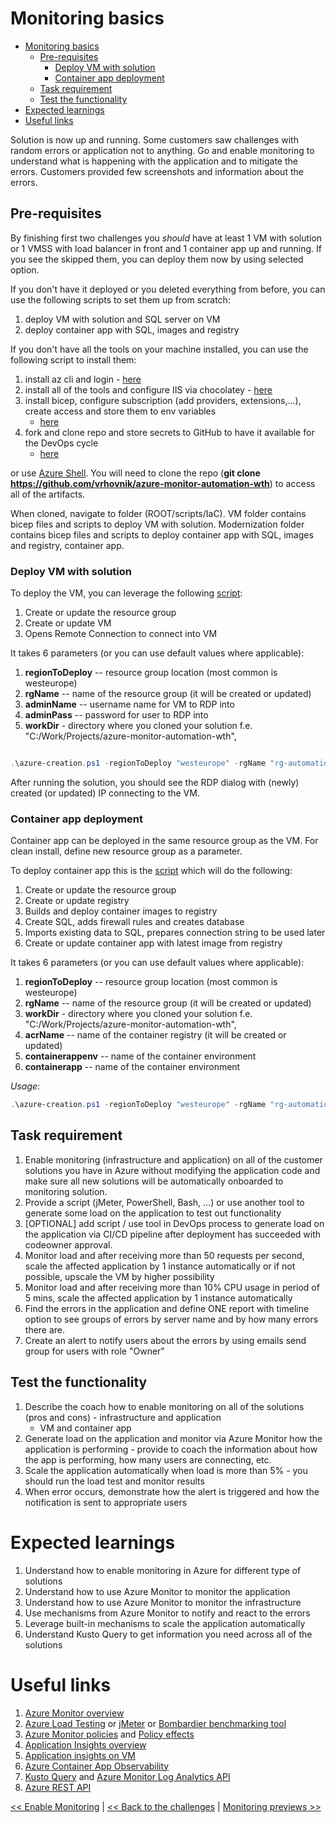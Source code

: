 ﻿# Monitoring basics

<!-- TOC -->
* [Monitoring basics](#monitoring-basics)
  * [Pre-requisites](#pre-requisites)
    * [Deploy VM with solution](#deploy-vm-with-solution)
    * [Container app deployment](#container-app-deployment)
  * [Task requirement](#task-requirement)
  * [Test the functionality](#test-the-functionality)
* [Expected learnings](#expected-learnings)
* [Useful links](#useful-links)
<!-- TOC -->

Solution is now up and running. Some customers saw challenges with random errors or application not to anything.
Go and enable monitoring to understand what is happening with the application and to mitigate the errors. Customers
provided few screenshots and information about the errors.

## Pre-requisites

By finishing first two challenges you _should_ have at least 1 VM with solution or 1 VMSS with load balancer in front and 1 container app up and running.
If you see the skipped them, you can deploy them now by using selected option.

If you don't have it deployed or you deleted everything from before, you can use the following scripts to set them up
from scratch:

1. deploy VM with solution and SQL server on VM
2. deploy container app with SQL, images and registry

If you don't have all the tools on your machine installed, you can use the following script to install them:

1. install az cli and login - [here](../scripts/PWSH/PreReqs/00-install.ps1)
2. install all of the tools and configure IIS via chocolatey - [here](../scripts/PWSH/PreReqs/00-install-tools.ps1)
3. install bicep, configure subscription (add providers, extensions,...), create access and store them to env variables
   - [here](../scripts/PWSH/PreReqs/01-az-and-bicep-configuration.ps1)
4. fork and clone repo and store secrets to GitHub to have it available for the DevOps cycle
   - [here](../scripts/PWSH/PreReqs/02-set-gh-secrets.ps1)

or use [Azure Shell](https://shell.azure.com). You will need to clone the repo (**git
clone https://github.com/vrhovnik/azure-monitor-automation-wth**) to access all of the artifacts.

When cloned, navigate to folder (ROOT/scripts/IaC). VM folder contains bicep files and scripts to deploy VM with
solution.
Modernization folder contains bicep files and scripts to deploy container app with SQL, images and registry, container
app.

### Deploy VM with solution

To deploy the VM, you can leverage the following [script](../scripts/IaC/VM/azure-creation.ps1):

1. Create or update the resource group
2. Create or update VM
3. Opens Remote Connection to connect into VM

It takes 6 parameters (or you can use default values where applicable):

1. **regionToDeploy** -- resource group location (most common is westeurope)
2. **rgName** -- name of the resource group (it will be created or updated)
3. **adminName** -- username name for VM to RDP into
4. **adminPass** -- password for user to RDP into
5. **workDir** - directory where you cloned your solution f.e. "C:/Work/Projects/azure-monitor-automation-wth",

```powershell

.\azure-creation.ps1 -regionToDeploy "westeurope" -rgName "rg-automation-wth" -workDir "C:/Work/Projects/azure-monitor-automation-wth" -adminName "admin" -adminPass "P@ssw0rd"

``` 

After running the solution, you should see the RDP dialog with (newly) created (or updated) IP connecting to the VM.

### Container app deployment

Container app can be deployed in the same resource group as the VM. For clean install, define new resource group as a
parameter.

To deploy container app this is the [script](../scripts/IaC/Modernization/azure-creation.ps1) which will do the
following:

1. Create or update the resource group
2. Create or update registry
3. Builds and deploy container images to registry
4. Create SQL, adds firewall rules and creates database
5. Imports existing data to SQL, prepares connection string to be used later
6. Create or update container app with latest image from registry

It takes 6 parameters (or you can use default values where applicable):

1. **regionToDeploy** -- resource group location (most common is westeurope)
2. **rgName** -- name of the resource group (it will be created or updated)
3. **workDir** - directory where you cloned your solution f.e. "C:/Work/Projects/azure-monitor-automation-wth",
4. **acrName** -- name of the container registry (it will be created or updated)
5. **containerappenv** -- name of the container environment
6. **containerapp** -- name of the container environment

_Usage_:

```powershell
.\azure-creation.ps1 -regionToDeploy "westeurope" -rgName "rg-automation-wth" -workDir "C:/Work/Projects/azure-monitor-automation-wth" -acrName "acrautomationwth" -containerappenv "containerappenv" -containerapp "containerapp"
```

## Task requirement

1. Enable monitoring (infrastructure and application) on all of the customer solutions you have in Azure without modifying the application code and make sure all new solutions will be automatically onboarded to monitoring solution.
2. Provide a script (jMeter, PowerShell, Bash, ...) or use another tool to generate some load on the application to test
   out functionality
3. [OPTIONAL] add script / use tool in DevOps process to generate load on the application via CI/CD pipeline after
   deployment has succeeded with codeowner approval.
4. Monitor load and after receiving more than 50 requests per second, scale the affected application by 1 instance
   automatically or if not possible, upscale the VM by higher possibility
5. Monitor load and after receiving more than 10% CPU usage in period of 5 mins, scale the affected application by 1
   instance automatically
6. Find the errors in the application and define ONE report with timeline option to see groups of errors by server name and by how many
   errors there are.
7. Create an alert to notify users about the errors by using emails send group for users with role "Owner"

## Test the functionality

1. Describe the coach how to enable monitoring on all of the solutions (pros and cons) - infrastructure and application
    - VM and container app
2. Generate load on the application and monitor via Azure Monitor how the application is performing - provide to coach
   the information about how the app is performing, how many users are connecting, etc.
3. Scale the application automatically when load is more than 5% - you should run the load test and monitor results
4. When error occurs, demonstrate how the alert is triggered and how the notification is sent to appropriate users

# Expected learnings

1. Understand how to enable monitoring in Azure for different type of solutions
2. Understand how to use Azure Monitor to monitor the application
3. Understand how to use Azure Monitor to monitor the infrastructure
4. Use mechanisms from Azure Monitor to notify and react to the errors
5. Leverage built-in mechanisms to scale the application automatically
6. Understand Kusto Query to get information you need across all of the solutions

# Useful links

1. [Azure Monitor overview](https://learn.microsoft.com/en-us/azure/azure-monitor/monitor-reference)
2. [Azure Load Testing](https://learn.microsoft.com/en-us/azure/load-testing/overview-what-is-azure-load-testing)
   or [jMeter](https://jmeter.apache.org/) or [Bombardier benchmarking tool](https://github.com/codesenberg/bombardier)
3. [Azure Monitor policies](https://learn.microsoft.com/en-us/azure/azure-monitor/policy-reference)
   and [Policy effects](https://learn.microsoft.com/en-us/azure/governance/policy/concepts/effects)
4. [Application Insights overview](https://docs.microsoft.com/en-us/azure/azure-monitor/app/app-insights-overview)
5. [Application insights on VM](https://learn.microsoft.com/en-us/azure/azure-monitor/app/azure-vm-vmss-apps?tabs=core)
6. [Azure Container App Observability](https://learn.microsoft.com/en-us/azure/container-apps/observability)
7. [Kusto Query](https://learn.microsoft.com/en-us/azure/data-explorer/kusto/query/)
   and [Azure Monitor Log Analytics API](https://dev.loganalytics.io/)
8. [Azure REST API](https://learn.microsoft.com/en-us/rest/api/azure/)

[<< Enable Monitoring](./03-modernization-in-Azure.md) | [<< Back to the challenges](./00-challenges.md)
| [Monitoring previews >>](./06-monitoring-previews.md)  